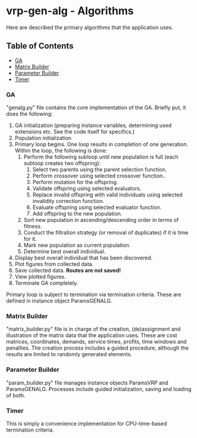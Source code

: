 # vrp-gen-alg - Algorithms

Here are described the primary algorithms that the application uses.

## Table of Contents

- [GA](#ga)
- [Matrix Builder](#matrix-builder)
- [Parameter Builder](#parameter-builder)
- [Timer](#timer)

### GA

"genalg.py" file contains the core implementation of the GA. Briefly put, it does the following:
1. GA initialization (preparing instance variables, determining used extensions etc. See the code itself for specifics.)
2. Population initialization
3. Primary loop begins. One loop results in completion of one generation. Within the loop, the following is done:
   1. Perform the following subloop until new population is full (each subloop creates two offspring):
      1. Select two parents using the parent selection function.
      2. Perform crossover using selected crossover function..
      3. Perform mutation for the offspring.
      4. Validate offspring using selected evaluators.
      5. Replace invalid offspring with valid individuals using selected invalidity correction function.
      6. Evaluate offspring using selected evaluator function.
      7. Add offspring to the new population.
   2. Sort new population in ascending/descending order in terms of fitness.
   3. Conduct the filtration strategy (or removal of duplicates) if it is time for it.
   4. Mark new population as current population.
   5. Determine best overall individual.
4. Display best overall individual that has been discovered.
5. Plot figures from collected data.
6. Save collected data. **Routes are not saved!**
7. View plotted figures.
8. Terminate GA completely.

Primary loop is subject to termination via termination criteria. These are defined in instance object ParamsGENALG.

### Matrix Builder

"matrix_builder.py" file is in charge of the creation, (de)assignment and illustration of the matrix data that the application uses. These are cost matrices, coordinates, demands, service times, profits, time windows and penalties. The creation process includes a guided procedure, although the results are limited to randomly generated elements.

### Parameter Builder

"param_builder.py" file manages instance objects ParamsVRP and ParamsGENALG. Processes include guided initialization, saving and loading of both.

### Timer

This is simply a convenience implementation for CPU-time-based termination criteria.
